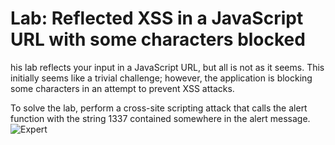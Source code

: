 # Lab: Reflected XSS in a JavaScript URL with some characters blocked

his lab reflects your input in a JavaScript URL, but all is not as it seems. This initially seems like a trivial challenge; however, the application is blocking some characters in an attempt to prevent XSS attacks.

To solve the lab, perform a cross-site scripting attack that calls the alert function with the string 1337 contained somewhere in the alert message.
![Expert](https://img.shields.io/badge/Level-Expert-800080?style=for-the-badge&logo=flask)
